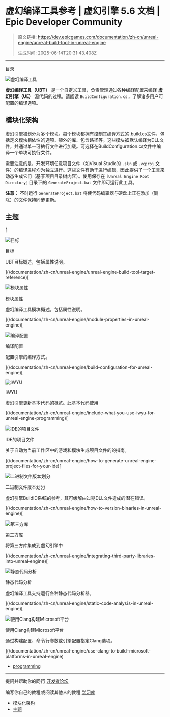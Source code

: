 # 虚幻编译工具参考 | 虚幻引擎 5.6 文档 | Epic Developer Community

> 原文链接: https://dev.epicgames.com/documentation/zh-cn/unreal-engine/unreal-build-tool-in-unreal-engine
> 
> 生成时间: 2025-06-14T20:31:43.408Z

---

目录

![虚幻编译工具](https://dev.epicgames.com/community/api/documentation/image/5d58786d-c195-4538-90d7-6ce08f9d210c?resizing_type=fill&width=1920&height=335)

**虚幻编译工具（UBT）** 是一个自定义工具，负责管理通过各种编译配置来编译 **虚幻引擎（UE）** 源代码的过程。请阅读 `BuildConfiguration.cs`，了解诸多用户可配置的编译选项。

## 模块化架构

虚幻引擎被划分为多个模块。每个模块都拥有控制其编译方式的.build.cs文件，包括定义模块相依性的选项、额外的库、包含路径等。这些模块被默认编译为DLL文件，并通过单一可执行文件进行加载。可选择在BuildConfiguration.cs文件中编译一个单块可执行文件。

需要注意的是，开发环境任意项目文件（如Visual Studio的 `.sln` 或 `.vcproj` 文件）的编译进程均为独立进行。这些文件有助于进行编辑，因此提供了一个工具来动态生成它们（基于项目目录树内容）。使用保存在 `[Unreal Engine Root Directory]` 目录下的 `GenerateProject.bat` 文件即可运行此工具。

**注意：** 不时运行 `GenerateProject.bat` 将使代码编辑器与硬盘上正在添加（删除）的文件保持同步更新。

## 主题

[

![目标](https://d1iv7db44yhgxn.cloudfront.net/documentation/images/0967819a-7553-49f6-89de-1b2bf87c7807/placeholder_topic.png)

目标

UBT目标概述，包括属性说明。





](/documentation/zh-cn/unreal-engine/unreal-engine-build-tool-target-reference)[

![模块属性](https://d1iv7db44yhgxn.cloudfront.net/documentation/images/50bdc5f8-7e6b-4a81-b583-919b7430657b/placeholder_topic.png)

模块属性

虚幻编译工具模块概述，包括属性说明。





](/documentation/zh-cn/unreal-engine/module-properties-in-unreal-engine)[

![编译配置](https://d1iv7db44yhgxn.cloudfront.net/documentation/images/0ed5384c-7742-4894-9cc6-eed7e22b4ada/topic_buildconfigprops.png)

编译配置

配置引擎的编译方式。





](/documentation/zh-cn/unreal-engine/build-configuration-for-unreal-engine)[

![IWYU](https://d1iv7db44yhgxn.cloudfront.net/documentation/images/7c79a970-cb85-4754-abab-1b82c1349650/topic_iwyu.png)

IWYU

虚幻引擎更新基本代码的概览。此基本代码使用





](/documentation/zh-cn/unreal-engine/include-what-you-use-iwyu-for-unreal-engine-programming)[

![IDE的项目文件](https://d1iv7db44yhgxn.cloudfront.net/documentation/images/31e5ad16-5445-497f-8565-0d0e3136fa02/topic_prjfilegen.png)

IDE的项目文件

关于自动为当前工作区中的游戏和模块生成项目文件的的指南。





](/documentation/zh-cn/unreal-engine/how-to-generate-unreal-engine-project-files-for-your-ide)[

![二进制文件版本划分](https://d1iv7db44yhgxn.cloudfront.net/documentation/images/b6649150-ab80-4773-83ba-c0071432efd8/placeholder_topic.png)

二进制文件版本划分

虚幻引擎BuildID系统的参考，其可缓解由过期DLL文件造成的潜在错误。





](/documentation/zh-cn/unreal-engine/how-to-version-binaries-in-unreal-engine)[

![第三方库](https://d1iv7db44yhgxn.cloudfront.net/documentation/images/9127f743-c088-481b-9fec-752d26b0b969/placeholder_topic.png)

第三方库

将第三方库集成到虚幻引擎中





](/documentation/zh-cn/unreal-engine/integrating-third-party-libraries-into-unreal-engine)[

![静态代码分析](https://d1iv7db44yhgxn.cloudfront.net/documentation/images/0a40fe41-bd3b-4e6a-b747-65eb9668befb/placeholder_topic.png)

静态代码分析

虚幻编译工具支持运行各种静态代码分析器。





](/documentation/zh-cn/unreal-engine/static-code-analysis-in-unreal-engine)[

![使用Clang构建Microsoft平台](https://d1iv7db44yhgxn.cloudfront.net/documentation/images/27dfdf2b-4ce8-4aff-86b0-724267f26531/placeholder_topic.png)

使用Clang构建Microsoft平台

通过构建配置、命令行参数或引擎配置指定Clang选项。





](/documentation/zh-cn/unreal-engine/use-clang-to-build-microsoft-platforms-in-unreal-engine)

-   [programming](https://dev.epicgames.com/community/search?query=programming)

* * *

提问并帮助你的同行 [开发者论坛](https://forums.unrealengine.com/categories?tag=unreal-engine)

编写你自己的教程或阅读其他人的教程 [学习库](https://dev.epicgames.com/community/unreal-engine/learning)

-   [模块化架构](/documentation/zh-cn/unreal-engine/unreal-build-tool-in-unreal-engine#%E6%A8%A1%E5%9D%97%E5%8C%96%E6%9E%B6%E6%9E%84)
-   [主题](/documentation/zh-cn/unreal-engine/unreal-build-tool-in-unreal-engine#%E4%B8%BB%E9%A2%98)